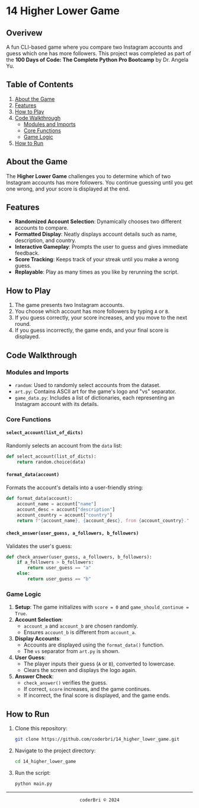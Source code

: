 # 14 Higher Lower Game

## Overivew

A fun CLI-based game where you compare two Instagram accounts and guess which one has more followers. This project was completed as part of the **100 Days of Code: The Complete Python Pro Bootcamp** by Dr. Angela Yu.


## Table of Contents
1. [About the Game](#about-the-game)
2. [Features](#features)
3. [How to Play](#how-to-play)
4. [Code Walkthrough](#code-walkthrough)
    - [Modules and Imports](#modules-and-imports)
    - [Core Functions](#core-functions)
    - [Game Logic](#game-logic)
5. [How to Run](#how-to-run)


## About the Game

The **Higher Lower Game** challenges you to determine which of two Instagram accounts has more followers. You continue guessing until you get one wrong, and your score is displayed at the end.


## Features

- **Randomized Account Selection**: Dynamically chooses two different accounts to compare.
- **Formatted Display**: Neatly displays account details such as name, description, and country.
- **Interactive Gameplay**: Prompts the user to guess and gives immediate feedback.
- **Score Tracking**: Keeps track of your streak until you make a wrong guess.
- **Replayable**: Play as many times as you like by rerunning the script.


## How to Play

1. The game presents two Instagram accounts.
2. You choose which account has more followers by typing `A` or `B`.
3. If you guess correctly, your score increases, and you move to the next round.
4. If you guess incorrectly, the game ends, and your final score is displayed.


## Code Walkthrough

### Modules and Imports

- `random`: Used to randomly select accounts from the dataset.
- `art.py`: Contains ASCII art for the game's logo and "vs" separator.
- `game_data.py`: Includes a list of dictionaries, each representing an Instagram account with its details.

### Core Functions

#### `select_account(list_of_dicts)`
Randomly selects an account from the `data` list:
```python
def select_account(list_of_dicts):
    return random.choice(data)
```

#### `format_data(account)`
Formats the account's details into a user-friendly string:
```python
def format_data(account):
    account_name = account["name"]
    account_desc = account["description"]
    account_country = account["country"]
    return f"{account_name}, {account_desc}, from {account_country}."
```

#### `check_answer(user_guess, a_followers, b_followers)`
Validates the user's guess:
```python
def check_answer(user_guess, a_followers, b_followers):
    if a_followers > b_followers:
        return user_guess == "a"
    else:
        return user_guess == "b"
```

### Game Logic

1. **Setup**: The game initializes with `score = 0` and `game_should_continue = True`.
2. **Account Selection**:
   - `account_a` and `account_b` are chosen randomly.
   - Ensures `account_b` is different from `account_a`.
3. **Display Accounts**:
   - Accounts are displayed using the `format_data()` function.
   - The `vs` separator from `art.py` is shown.
4. **User Guess**:
   - The player inputs their guess (`A` or `B`), converted to lowercase.
   - Clears the screen and displays the logo again.
5. **Answer Check**:
   - `check_answer()` verifies the guess.
   - If correct, `score` increases, and the game continues.
   - If incorrect, the final score is displayed, and the game ends.


## How to Run

1. Clone this repository:
   ```bash
   git clone https://github.com/coderbri/14_higher_lower_game.git
   ```
2. Navigate to the project directory:
   ```bash
   cd 14_higher_lower_game
   ```
3. Run the script:
   ```bash
   python main.py
   ```

---
<section align="center">
  <code>coderBri © 2024</code>
</section>
